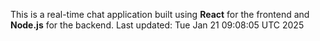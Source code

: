 This is a real-time chat application built using **React** for the frontend and **Node.js** for the backend.
Last updated: Tue Jan 21 09:08:05 UTC 2025
